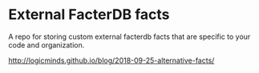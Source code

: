 # External FacterDB facts
A repo for storing custom external facterdb facts that are specific to your code and organization. 

http://logicminds.github.io/blog/2018-09-25-alternative-facts/

